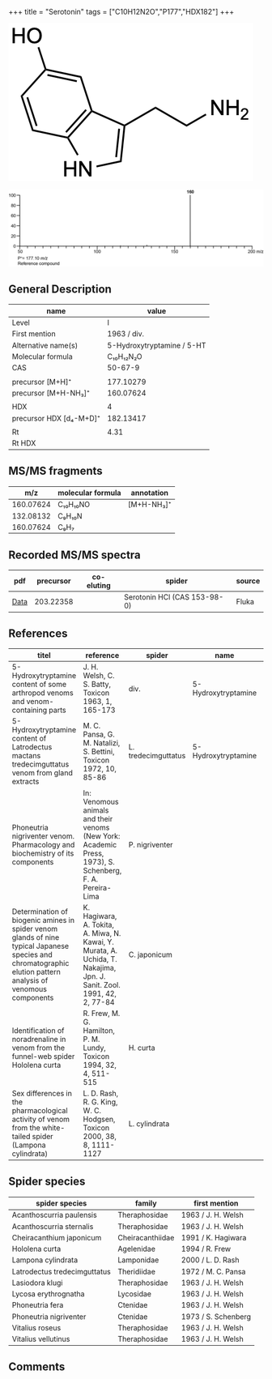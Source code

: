 +++
title = "Serotonin"
tags = ["C10H12N2O","P177","HDX182"]
+++

![](/img/Serotonin.png)

![](/img_MSMS/177_Serotonin.png)

## General Description

| name                    | value                      |
|-------------------------|----------------------------|
| Level                   | I                          |
| First mention           | 1963 / div.                |
| Alternative name(s)     | 5-Hydroxytryptamine / 5-HT |
| Molecular formula       | C₁₀H₁₂N₂O                  |
| CAS                     | 50-67-9                    |
|                         |                            |
| precursor  [M+H]⁺       | 177.10279                  |
| precursor  [M+H-NH₃]⁺   | 160.07624                  |
|                         |                            |
| HDX                     | 4                          |
| precursor HDX [d₄-M+D]⁺ | 182.13417                  |
|                         |                            |
| Rt                      | 4.31                       |
| Rt HDX                  |                            |

## MS/MS fragments

| m/z       | molecular formula | annotation |
|-----------|-------------------|------------|
| 160.07624 | C₁₀H₁₀NO          | [M+H-NH₃]⁺ |
| 132.08132 | C₉H₁₀N            |            |
| 160.07624 | C₉H₇              |            |

## Recorded MS/MS spectra

| pdf                                 | precursor | co-eluting | spider                       | source |
|-------------------------------------|-----------|------------|------------------------------|--------|
| [Data](/pdf/177_Serotonin_4-31.pdf) | 203.22358 |            | Serotonin HCl (CAS 153-98-0) | Fluka  |

## References

| titel                                                                                                                  | reference                                                                  | spider      | name | content | link                                           |
|------------------------------------------------------------------------------------------------------------------|----------------------------------------------------------------------------------------------------------------------------------|-------------|------|---------|----------------------------------------------------------------|
| 5-Hydroxytryptamine content of some arthropod venoms and venom-containing parts  | J. H. Welsh, C. S. Batty, Toxicon 1963, 1, 165-173 | div.  | 5-Hydroxytryptamine | paper-chromatography | [Link](https://doi.org/10.1016/0041-0101(63)90002-3) |
| 5-Hydroxytryptamine content of Latrodectus mactans tredecimguttatus venom from gland extracts  | M. C. Pansa, G. M. Natalizi, S. Bettini, Toxicon 1972, 10, 85-86 | L. tredecimguttatus | 5-Hydroxytryptamine |  | [Link](https://www.sciencedirect.com/journal/toxicon/vol/10/issue/1) |
| Phoneutria nigriventer venom. Pharmacology and biochemistry of its components  | In: Venomous animals and their venoms (New York: Academic Press, 1973), S. Schenberg, F. A. Pereira-Lima  | P. nigriventer |  |  | |
| Determination of biogenic amines in spider venom glands of nine typical Japanese species and chromatographic elution pattern analysis of venomous components | K. Hagiwara, A. Tokita, A. Miwa, N. Kawai, Y. Murata, A. Uchida, T. Nakajima, Jpn. J. Sanit. Zool. 1991, 42, 2, 77-84 | C. japonicum |      |         | [Link](https://doi.org/10.7601/mez.42.77)            |
| Identification of noradrenaline in venom from the funnel-web spider Hololena curta                | R. Frew, M. G. Hamilton, P. M. Lundy, Toxicon 1994, 32, 4, 511-515 | H. curta |      | HPLC    | [Link](https://doi.org/10.1016/0041-0101(94)90303-4) |
| Sex differences in the pharmacological activity of venom from the white-tailed spider (Lampona cylindrata)  |L. D. Rash, R. G. King, W. C. Hodgsen, Toxicon 2000, 38, 8, 1111-1127 | L. cylindrata |  | | [Link](https://doi.org/10.1016/S0041-0101(99)00226-3) |

## Spider species

| spider species               | family           | first mention       |
|------------------------------|------------------|---------------------|
| Acanthoscurria paulensis     | Theraphosidae    | 1963 / J. H. Welsh  |
| Acanthoscurria sternalis     | Theraphosidae    | 1963 / J. H. Welsh  |
| Cheiracanthium japonicum     | Cheiracanthiidae | 1991 / K. Hagiwara  |
| Hololena curta               | Agelenidae       | 1994 / R. Frew      |
| Lampona cylindrata           | Lamponidae       | 2000 / L. D. Rash   |
| Latrodectus tredecimguttatus | Theridiidae      | 1972 / M. C. Pansa  |
| Lasiodora klugi              | Theraphosidae    | 1963 / J. H. Welsh  |
| Lycosa erythrognatha         | Lycosidae        | 1963 / J. H. Welsh  |
| Phoneutria fera              | Ctenidae         | 1963 / J. H. Welsh  |
| Phoneutria nigriventer       | Ctenidae         | 1973 / S. Schenberg |
| Vitalius roseus              | Theraphosidae    | 1963 / J. H. Welsh  |
| Vitalius vellutinus          | Theraphosidae    | 1963 / J. H. Welsh  |

## Comments